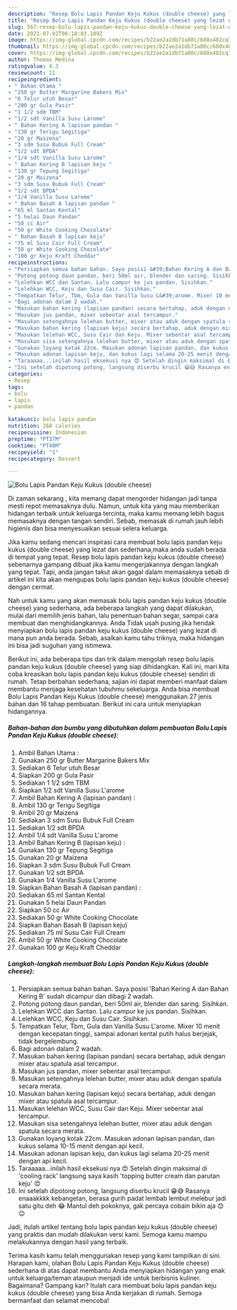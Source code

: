 ```yaml
---
description: "Resep Bolu Lapis Pandan Keju Kukus (double cheese) yang lezat dan Mudah Dibuat"
title: "Resep Bolu Lapis Pandan Keju Kukus (double cheese) yang lezat dan Mudah Dibuat"
slug: 567-resep-bolu-lapis-pandan-keju-kukus-double-cheese-yang-lezat-dan-mudah-dibuat
date: 2021-07-02T06:18:03.189Z
image: https://img-global.cpcdn.com/recipes/b22ae2a1db71a80c/680x482cq70/bolu-lapis-pandan-keju-kukus-double-cheese-foto-resep-utama.jpg
thumbnail: https://img-global.cpcdn.com/recipes/b22ae2a1db71a80c/680x482cq70/bolu-lapis-pandan-keju-kukus-double-cheese-foto-resep-utama.jpg
cover: https://img-global.cpcdn.com/recipes/b22ae2a1db71a80c/680x482cq70/bolu-lapis-pandan-keju-kukus-double-cheese-foto-resep-utama.jpg
author: Thomas Medina
ratingvalue: 4.3
reviewcount: 11
recipeingredient:
- " Bahan Utama "
- "250 gr Butter Margarine Bakers Mix"
- "6 Telur utuh Besar"
- "200 gr Gula Pasir"
- "1 1/2 sdm TBM"
- "1/2 sdt Vanilla Susu Larome"
- " Bahan Kering A lapisan pandan "
- "130 gr Terigu Segitiga"
- "20 gr Maizena"
- "3 sdm Susu Bubuk Full Cream"
- "1/2 sdt BPDA"
- "1/4 sdt Vanilla Susu Larome"
- " Bahan Kering B lapisan keju "
- "130 gr Tepung Segitiga"
- "20 gr Maizena"
- "3 sdm Susu Bubuk Full Cream"
- "1/2 sdt BPDA"
- "1/4 Vanilla Susu Larome"
- " Bahan Basah A lapisan pandan "
- "65 ml Santan Kental"
- "5 helai Daun Pandan"
- "50 cc Air"
- "50 gr White Cooking Chocolate"
- " Bahan Basah B lapisan keju"
- "75 ml Susu Cair Full Cream"
- "50 gr White Cooking Chocolate"
- "100 gr Keju Kraft Cheddar"
recipeinstructions:
- "Persiapkan semua bahan bahan. Saya posisi &#39;Bahan Kering A dan Bahan Kering B&#39; sudah dicampur dan dibagi 2 wadah."
- "Potong potong daun pandan, beri 50ml air, blender dan saring. Sisihkan."
- "Lelehkan WCC dan Santan. Lalu campur ke jus pandan. Sisihkan."
- "Lelehkan WCC, Keju dan Susu Cair. Sisihkan."
- "Tempatkan Telur, Tbm, Gula dan Vanilla Susu L&#39;arome. Mixer 10 menit dengan kecepatan tinggi, sampai adonan kental putih halus berjejak, tidak bergelembung."
- "Bagi adonan dalam 2 wadah."
- "Masukan bahan kering (lapisan pandan) secara bertahap, aduk dengan mixer atau spatula asal tercampur."
- "Masukan jus pandan, mixer sebentar asal tercampur."
- "Masukan setengahnya lelehan butter, mixer atau aduk dengan spatula secara merata."
- "Masukan bahan kering (lapisan keju) secara bertahap, aduk dengan mixer atau spatula asal tercampur."
- "Masukan lelehan WCC, Susu Cair dan Keju. Mixer sebentar asal tercampur."
- "Masukan sisa setengahnya lelehan butter, mixer atau aduk dengan spatula secara merata."
- "Gunakan loyang kotak 22cm. Masukan adonan lapisan pandan, dan kukus selama 10-15 menit dengan api kecil."
- "Masukan adonan lapisan keju, dan kukus lagi selama 20-25 menit dengan api kecil."
- "Taraaaaa...inilah hasil eksekusi nya 😍 Setelah dingin maksimal di &#39;cooling rack&#39; langsung saya kasih &#39;topping butter cream dan parutan keju&#39; 😍"
- "Ini setelah dipotong potong, langsung diserbu krucil 😁😅 Rasanya enaaakkkk kebangetan, berasa gurih padat lembab lembut melebur jadi satu gitu deh 😂 Mantul deh pokoknya, gak percaya cobain bikin aja 😊😉"
categories:
- Resep
tags:
- bolu
- lapis
- pandan

katakunci: bolu lapis pandan 
nutrition: 268 calories
recipecuisine: Indonesian
preptime: "PT37M"
cooktime: "PT40M"
recipeyield: "1"
recipecategory: Dessert

---
```



![Bolu Lapis Pandan Keju Kukus (double cheese)](https://img-global.cpcdn.com/recipes/b22ae2a1db71a80c/680x482cq70/bolu-lapis-pandan-keju-kukus-double-cheese-foto-resep-utama.jpg)

Di zaman  sekarang , kita memang dapat mengorder hidangan jadi tanpa mesti repot memasaknya dulu. Namun, untuk kita yang mau memberikan hidangan terbaik untuk keluarga tercinta, maka kamu memang lebih bagus memasaknya dengan tangan sendiri. Sebab, memasak di rumah jauh lebih higienis dan bisa menyesuaikan sesuai selera keluarga.

Jika kamu sedang mencari inspirasi cara membuat bolu lapis pandan keju kukus (double cheese) yang lezat dan sederhana,maka anda sudah berada di tempat yang tepat. Resep bolu lapis pandan keju kukus (double cheese)  sebenarnya gampang dibuat jika kamu mengerjakannya dengan langkah yang tepat. Tapi, anda jangan takut akan gagal dalam memasaknya 
sebab di artikel ini kita akan mengupas bolu lapis pandan keju kukus (double cheese) dengan cermat.  



Nah untuk kamu yang akan memasak bolu lapis pandan keju kukus (double cheese) yang sederhana, ada beberapa langkah yang dapat dilakukan, mulai dari memilih jenis bahan, lalu penentuan bahan segar, sampai cara membuat dan menghidangkannya. Anda Tidak usah pusing jika hendak menyiapkan bolu lapis pandan keju kukus (double cheese) yang lezat di mana pun anda berada. Sebab, asalkan kamu  tahu triknya, maka hidangan ini bisa jadi suguhan yang istimewa.

Berikut ini, ada beberapa tips dan trik dalam mengolah resep bolu lapis pandan keju kukus (double cheese) yang siap dihidangkan. Kali ini, mari kita coba kreasikan bolu lapis pandan keju kukus (double cheese) sendiri di rumah. Tetap berbahan sederhana, sajian ini dapat memberi manfaat dalam membantu menjaga kesehatan tubuhmu sekeluarga. Anda bisa membuat Bolu Lapis Pandan Keju Kukus (double cheese) menggunakan 27 jenis bahan dan 16 tahap pembuatan. Berikut ini cara untuk menyiapkan hidangannya.

<!--inarticleads1-->

##### Bahan-bahan dan bumbu yang dibutuhkan dalam pembuatan Bolu Lapis Pandan Keju Kukus (double cheese):

1. Ambil  Bahan Utama :
1. Gunakan 250 gr Butter Margarine Bakers Mix
1. Sediakan 6 Telur utuh Besar
1. Siapkan 200 gr Gula Pasir
1. Sediakan 1 1/2 sdm TBM
1. Siapkan 1/2 sdt Vanilla Susu L&#39;arome
1. Ambil  Bahan Kering A (lapisan pandan) :
1. Ambil 130 gr Terigu Segitiga
1. Ambil 20 gr Maizena
1. Sediakan 3 sdm Susu Bubuk Full Cream
1. Sediakan 1/2 sdt BPDA
1. Ambil 1/4 sdt Vanilla Susu L&#39;arome
1. Ambil  Bahan Kering B (lapisan keju) :
1. Gunakan 130 gr Tepung Segitiga
1. Gunakan 20 gr Maizena
1. Siapkan 3 sdm Susu Bubuk Full Cream
1. Gunakan 1/2 sdt BPDA
1. Gunakan 1/4 Vanilla Susu L&#39;arome
1. Siapkan  Bahan Basah A (lapisan pandan) :
1. Sediakan 65 ml Santan Kental
1. Gunakan 5 helai Daun Pandan
1. Siapkan 50 cc Air
1. Sediakan 50 gr White Cooking Chocolate
1. Siapkan  Bahan Basah B (lapisan keju)
1. Sediakan 75 ml Susu Cair Full Cream
1. Ambil 50 gr White Cooking Chocolate
1. Gunakan 100 gr Keju Kraft Cheddar




<!--inarticleads2-->

##### Langkah-langkah membuat Bolu Lapis Pandan Keju Kukus (double cheese):

1. Persiapkan semua bahan bahan. Saya posisi &#39;Bahan Kering A dan Bahan Kering B&#39; sudah dicampur dan dibagi 2 wadah.
1. Potong potong daun pandan, beri 50ml air, blender dan saring. Sisihkan.
1. Lelehkan WCC dan Santan. Lalu campur ke jus pandan. Sisihkan.
1. Lelehkan WCC, Keju dan Susu Cair. Sisihkan.
1. Tempatkan Telur, Tbm, Gula dan Vanilla Susu L&#39;arome. Mixer 10 menit dengan kecepatan tinggi, sampai adonan kental putih halus berjejak, tidak bergelembung.
1. Bagi adonan dalam 2 wadah.
1. Masukan bahan kering (lapisan pandan) secara bertahap, aduk dengan mixer atau spatula asal tercampur.
1. Masukan jus pandan, mixer sebentar asal tercampur.
1. Masukan setengahnya lelehan butter, mixer atau aduk dengan spatula secara merata.
1. Masukan bahan kering (lapisan keju) secara bertahap, aduk dengan mixer atau spatula asal tercampur.
1. Masukan lelehan WCC, Susu Cair dan Keju. Mixer sebentar asal tercampur.
1. Masukan sisa setengahnya lelehan butter, mixer atau aduk dengan spatula secara merata.
1. Gunakan loyang kotak 22cm. Masukan adonan lapisan pandan, dan kukus selama 10-15 menit dengan api kecil.
1. Masukan adonan lapisan keju, dan kukus lagi selama 20-25 menit dengan api kecil.
1. Taraaaaa...inilah hasil eksekusi nya 😍 Setelah dingin maksimal di &#39;cooling rack&#39; langsung saya kasih &#39;topping butter cream dan parutan keju&#39; 😍
1. Ini setelah dipotong potong, langsung diserbu krucil 😁😅 Rasanya enaaakkkk kebangetan, berasa gurih padat lembab lembut melebur jadi satu gitu deh 😂 Mantul deh pokoknya, gak percaya cobain bikin aja 😊😉




Jadi, itulah artikel tentang  bolu lapis pandan keju kukus (double cheese)  yang praktis dan mudah dilakukan versi kami. Semoga kamu mampu melakukannya dengan hasil yang terbaik. 

Terima kasih kamu telah menggunakan resep yang kami tampilkan di sini. Harapan kami, olahan  Bolu Lapis Pandan Keju Kukus (double cheese) sederhana di atas dapat membantu Anda menyiapkan hidangan yang enak untuk keluarga/teman ataupun menjadi ide untuk berbisnis kuliner. Bagaimana? Gampang kan? Itulah cara membuat bolu lapis pandan keju kukus (double cheese) yang bisa Anda kerjakan di rumah. Semoga bermanfaat dan selamat mencoba!

